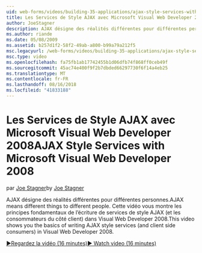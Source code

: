 ```yaml
---
uid: web-forms/videos/building-35-applications/ajax-style-services-with-microsoft-visual-web-developer-2008
title: Les Services de Style AJAX avec Microsoft Visual Web Developer 2008 | Microsoft Docs
author: JoeStagner
description: AJAX désigne des réalités différentes pour différentes personnes. Cette vidéo vous montre les principes fondamentaux de l’écriture des services de style AJAX (et les consommateurs de côté client) dans Visual Web dev...
ms.author: riande
ms.date: 05/08/2009
ms.assetid: b257d1f2-58f2-49ab-a800-b99a79a212f5
msc.legacyurl: /web-forms/videos/building-35-applications/ajax-style-services-with-microsoft-visual-web-developer-2008
msc.type: video
ms.openlocfilehash: fa75fb1ab17742455b1d06dfb74f868ff0ceb49f
ms.sourcegitcommit: 45ac74e400f9f2b7dbded66297730f6f14a4eb25
ms.translationtype: MT
ms.contentlocale: fr-FR
ms.lasthandoff: 08/16/2018
ms.locfileid: "41833188"
---
```

<a name="ajax-style-services-with-microsoft-visual-web-developer-2008"></a><span data-ttu-id="138fd-104">Les Services de Style AJAX avec Microsoft Visual Web Developer 2008</span><span class="sxs-lookup"><span data-stu-id="138fd-104">AJAX Style Services with Microsoft Visual Web Developer 2008</span></span>
====================
<span data-ttu-id="138fd-105">par [Joe Stagner](https://github.com/JoeStagner)</span><span class="sxs-lookup"><span data-stu-id="138fd-105">by [Joe Stagner](https://github.com/JoeStagner)</span></span>

<span data-ttu-id="138fd-106">AJAX désigne des réalités différentes pour différentes personnes.</span><span class="sxs-lookup"><span data-stu-id="138fd-106">AJAX means different things to different people.</span></span> <span data-ttu-id="138fd-107">Cette vidéo vous montre les principes fondamentaux de l’écriture de services de style AJAX (et les consommateurs du côté client) dans Visual Web Developer 2008.</span><span class="sxs-lookup"><span data-stu-id="138fd-107">This video shows you the basics of writing AJAX style services (and client side consumers) in Visual Web Developer 2008.</span></span>

[<span data-ttu-id="138fd-108">&#9654;Regardez la vidéo (16 minutes)</span><span class="sxs-lookup"><span data-stu-id="138fd-108">&#9654; Watch video (16 minutes)</span></span>](https://channel9.msdn.com/Blogs/ASP-NET-Site-Videos/ajax-style-services-with-microsoft-visual-web-developer-2008)
